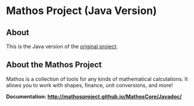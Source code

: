 # Mathos Project (Java Version)
## About
This is the Java version of the [original project](https://github.com/MathosProject/Mathos-Project).

## About the Mathos Project
Mathos is a collection of tools for any kinds of mathematical calculations. It allows you to work with shapes, finance, unit conversions, and more!

**Documentation: http://mathosproject.github.io/MathosCore/Javadoc/**
